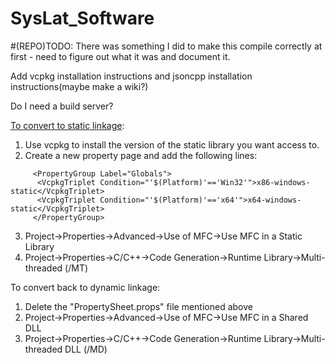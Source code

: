 # SysLat_Software

#(REPO)TODO:
There was something I did to make this compile correctly at first - need to figure out what it was and document it.

Add vcpkg installation instructions and jsoncpp installation instructions(maybe make a wiki?)

Do I need a build server?


[To convert to static linkage](https://devblogs.microsoft.com/cppblog/vcpkg-updates-static-linking-is-now-available/):
  1. Use vcpkg to install the version of the static library you want access to.
  2. Create a new property page and add the following lines:
  ```
       <PropertyGroup Label="Globals">
        <VcpkgTriplet Condition="'$(Platform)'=='Win32'">x86-windows-static</VcpkgTriplet>
        <VcpkgTriplet Condition="'$(Platform)'=='x64'">x64-windows-static</VcpkgTriplet>
       </PropertyGroup>
  ```      
  3. Project->Properties->Advanced->Use of MFC->Use MFC in a Static Library
  4. Project->Properties->C/C++->Code Generation->Runtime Library->Multi-threaded (/MT)
  
To convert back to dynamic linkage:
  1. Delete the "PropertySheet.props" file mentioned above
  2. Project->Properties->Advanced->Use of MFC->Use MFC in a Shared DLL
  3. Project->Properties->C/C++->Code Generation->Runtime Library->Multi-threaded DLL (/MD)
